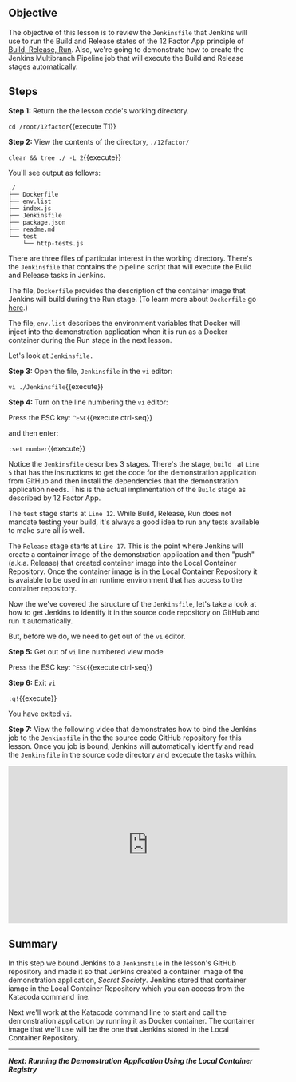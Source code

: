 ## Objective
The objective of this lesson is to review the `Jenkinsfile` that Jenkins will use to run the Build and Release states of the 12 Factor App principle of [Build, Release, Run](https://12factor.net/build-release-run). Also, we're going to demonstrate how to create the Jenkins Multibranch Pipeline job that will execute the Build and Release stages automatically.

## Steps

**Step 1:** Return the the lesson code's working directory.

`cd /root/12factor`{{execute T1}}

**Step 2:** View the contents of the directory, `./12factor/`

`clear && tree ./ -L 2`{{execute}}

You'll see output as follows:


```
./
├── Dockerfile
├── env.list
├── index.js
├── Jenkinsfile
├── package.json
├── readme.md
└── test
    └── http-tests.js

```

There are three files of particular interest in the working directory. There's the `Jenkinsfile` that contains the pipeline script that will execute the Build and Release tasks in Jenkins.

The file, `Dockerfile` provides the description of the container image that Jenkins will build during the Run stage. (To learn more about `Dockerfile` go [here](https://docs.docker.com/engine/reference/builder/).)

The file, `env.list` describes the environment variables that Docker will inject into the demonstration application when it is run as a Docker container during the Run stage in the next lesson.

Let's look at `Jenkinsfile.`

**Step 3:** Open the file, `Jenkinsfile` in the `vi` editor:

`vi ./Jenkinsfile`{{execute}}

**Step 4:** Turn on the line numbering the `vi` editor:

Press the ESC key: `^ESC`{{execute ctrl-seq}}

and then enter:

`:set number`{{execute}}

Notice the `Jenkinsfile` describes 3 stages. There's the stage, `build ` at `Line 5` that has the instructions to get the code for the demonstration application from GitHub and then install the dependencies that the demonstration application needs. This is the actual implmentation of the `Build` stage as described by 12 Factor App.

The `test` stage starts at `Line 12`. While Build, Release, Run does not mandate testing your build, it's always a good idea to run any tests available to make sure all is well.

The `Release` stage starts at `Line 17`. This is the point where Jenkins will create a container image of the demonstration application and then "push" (a.k.a. Release) that created container image into the Local Container Repository. Once the container image is in the Local Container Repository it is avaiable to be used in an runtime environment that has access to the container repository.

Now the we've covered the structure of the `Jenkinsfile`, let's take a look at how to get Jenkins to identify it in the source code repository on GitHub and run it automatically.

But, before we do, we need to get out of the `vi` editor.

**Step 5:** Get out of `vi` line numbered view mode

Press the ESC key: `^ESC`{{execute ctrl-seq}}

**Step 6:** Exit `vi`

`:q!`{{execute}}

You have exited `vi`.

**Step 7:** View the following video that demonstrates how to bind the Jenkins job to the `Jenkinsfile` in the the source code GitHub repository for this lesson. Once you job is bound, Jenkins will automatically identify and read the `Jenkinsfile` in the source code directory and excecute the tasks within.

<iframe width="560" height="315" src="https://www.youtube.com/embed/PrttXoc2d7s" frameborder="0" allow="accelerometer; autoplay; clipboard-write; encrypted-media; gyroscope; picture-in-picture" allowfullscreen></iframe>

## Summary

In this step we bound Jenkins to a `Jenkinsfile` in the lesson's GitHub repository and made it so that Jenkins created a container image of the demonstration application, *Secret Society*. Jenkins stored that container iamge in the Local Container Repository which you can access from the Katacoda command line.

Next we'll work at the Katacoda command line to start and call the demonstration application by running it as Docker container. The container image that we'll use will be the one that Jenkins stored in the Local Container Repository.

---

***Next: Running the Demonstration Application Using the Local Container Registry***




